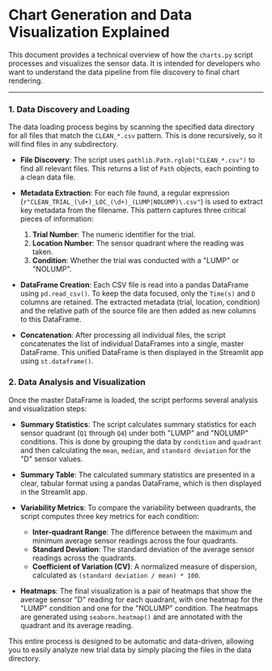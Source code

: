 # Chart Generation and Data Visualization Explained

This document provides a technical overview of how the `charts.py` script processes and visualizes the sensor data. It is intended for developers who want to understand the data pipeline from file discovery to final chart rendering.

---

### 1. Data Discovery and Loading

The data loading process begins by scanning the specified data directory for all files that match the `CLEAN_*.csv` pattern. This is done recursively, so it will find files in any subdirectory.

- **File Discovery**: The script uses `pathlib.Path.rglob("CLEAN_*.csv")` to find all relevant files. This returns a list of `Path` objects, each pointing to a clean data file.

- **Metadata Extraction**: For each file found, a regular expression (`r"CLEAN_TRIAL_(\d+)_LOC_(\d+)_(LUMP|NOLUMP)\.csv"`) is used to extract key metadata from the filename. This pattern captures three critical pieces of information:
    1.  **Trial Number**: The numeric identifier for the trial.
    2.  **Location Number**: The sensor quadrant where the reading was taken.
    3.  **Condition**: Whether the trial was conducted with a "LUMP" or "NOLUMP".

- **DataFrame Creation**: Each CSV file is read into a pandas DataFrame using `pd.read_csv()`. To keep the data focused, only the `Time(s)` and `D` columns are retained. The extracted metadata (trial, location, condition) and the relative path of the source file are then added as new columns to this DataFrame.

- **Concatenation**: After processing all individual files, the script concatenates the list of individual DataFrames into a single, master DataFrame. This unified DataFrame is then displayed in the Streamlit app using `st.dataframe()`.

### 2. Data Analysis and Visualization

Once the master DataFrame is loaded, the script performs several analysis and visualization steps:

- **Summary Statistics**: The script calculates summary statistics for each sensor quadrant (`Q1` through `Q4`) under both "LUMP" and "NOLUMP" conditions. This is done by grouping the data by `condition` and `quadrant` and then calculating the `mean`, `median`, and `standard deviation` for the "D" sensor values.

- **Summary Table**: The calculated summary statistics are presented in a clear, tabular format using a pandas DataFrame, which is then displayed in the Streamlit app.

- **Variability Metrics**: To compare the variability between quadrants, the script computes three key metrics for each condition:
    - **Inter-quadrant Range**: The difference between the maximum and minimum average sensor readings across the four quadrants.
    - **Standard Deviation**: The standard deviation of the average sensor readings across the quadrants.
    - **Coefficient of Variation (CV)**: A normalized measure of dispersion, calculated as `(standard deviation / mean) * 100`.

- **Heatmaps**: The final visualization is a pair of heatmaps that show the average sensor "D" reading for each quadrant, with one heatmap for the "LUMP" condition and one for the "NOLUMP" condition. The heatmaps are generated using `seaborn.heatmap()` and are annotated with the quadrant and its average reading.

This entire process is designed to be automatic and data-driven, allowing you to easily analyze new trial data by simply placing the files in the data directory.
